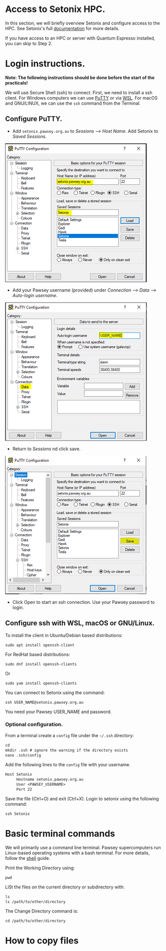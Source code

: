 # Access to Setonix HPC. 

In this section, we will briefly overview Setonix and configure access to the HPC.
See Setonix's full [documentation](https://pawsey.atlassian.net/wiki/spaces/US/pages/51930840/Supercomputing+Documentation) for more details. 

If you have access to an HPC or server with Quantum Espresso installed, you can skip to Step 2.  

# Login instructions.

**Note: The following instructions should be done before the start of the practicals!**

We will use Secure Shell (ssh) to connect. First, we need to install a ssh client. 
For Windows computers we can use [PuTTY](https://putty.org/) or via [WSL](https://learn.microsoft.com/en-us/windows/wsl/install). 
For macOS and GNU/LINUX, we can use the `ssh` command from the Terminal.  

## Configure PuTTY.
* Add `setonix.pawsey.org.au` to *Sessions --> Host Name*. Add Setonix to *Saved Sessions*. 

![putty_configuration1.png](PuTTY_Session.png)

* Add your Pawsey username (provided) under *Connection --> Data --> Auto-login username*.

![putty_configuration2.png](PuTTY_Connection_Data.png)

* Return to *Sessions* nd click save. 

![putty_configuration3.png](PuTTY_Session2.png)

* Click Open to start an ssh connection. Use your Pawsey password to login. 

## Configure ssh with WSL, macOS or GNU/Linux. 

To install the client in Ubuntu/Debian based distributions:
```shell
sudo apt install openssh-client
```
For RedHat based distributions:
```shell
sudo dnf install openssh-clients
```
Or 
```shell
sudo yum install openssh-clients
```
You can connect to Setonix using the command:
```shell
ssh USER_NAME@setonix.pawsey.org.au
```
You need your Pawsey USER_NAME and password. 

### Optional configuration. 

From a terminal create a `config` file under the `~/.ssh` directory:
```shell
cd
mkdir .ssh # ignore the warning if the directory exists
nano .ssh/config
```

Add the following lines to the `config` file with your username. 
```
Host Setonix
     Hostname setonix.pawsey.org.au
     User <PAWSEY_USERNAME>
     Port 22
```

Save the file (Ctrl+O) and exit (Ctrl+X). Login to setonix using the following command:
```shell
ssh Setonix
```

# Basic terminal commands 

We will primarily use a command line terminal. Pawsey supercomputers run Linux-based operating systems with a bash terminal. For more details, follow the [shell](https://swcarpentry.github.io/shell-novice/index.html) guide. 

Print the Working Directory using:
```shell
pwd  
```

LiSt the files on the current directory or subdirectory with:
```shell
ls 
ls /path/to/other/directory
```

The Change Directory command is:
```shell
cd /path/to/other/directory
```

# How to copy files

